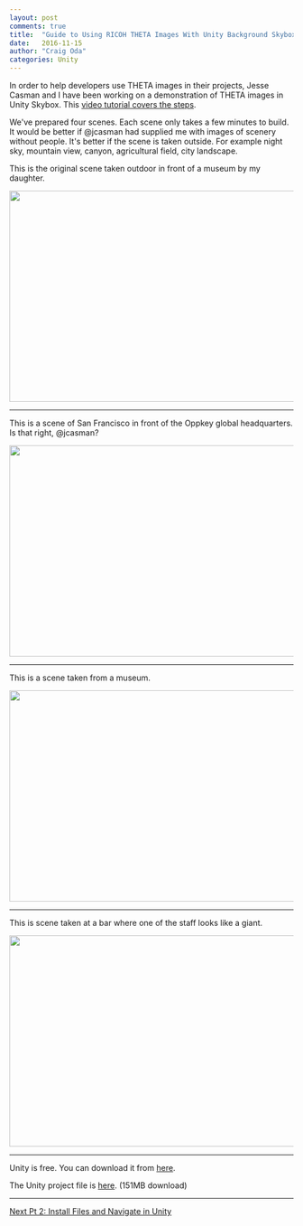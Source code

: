 ```yaml
---
layout: post
comments: true
title:  "Guide to Using RICOH THETA Images With Unity Background Skybox Pt 1/4"
date:   2016-11-15
author: "Craig Oda"
categories: Unity
---
```


In order to help developers use THETA images in their projects, Jesse Casman and I have been working on a demonstration of THETA images in Unity Skybox. This [video tutorial covers the steps](https://youtu.be/c-MoLjcYmi8).

We've prepared four scenes. Each scene only takes a few minutes to build. It would be better if @jcasman had supplied me with images of scenery without people. It's better if the scene is taken outside. For example night sky, mountain view, canyon, agricultural field, city landscape.

This is the original scene taken outdoor in front of a museum by my daughter.

<img src="http://lists.theta360.guide/uploads/default/original/2X/b/b4cbbdb49621f51d6b195a7f3ed5b7ac7ad6bc40.png" width="690" height="374">

---

This is a scene of San Francisco in front of the Oppkey global headquarters. Is that right, @jcasman?

<img src="http://lists.theta360.guide/uploads/default/original/2X/d/d1f8e59e3f03efc95b2c86fe103f808a498658f6.png" width="690" height="374">

---

This is a scene taken from a museum.

<img src="http://lists.theta360.guide/uploads/default/original/2X/c/c71b4454a565598b759ca0638fcd94455a4e5766.png" width="690" height="374">

---

This is scene taken at a bar where one of the staff looks like a giant.

<img src="http://lists.theta360.guide/uploads/default/original/2X/f/f5729a5fe734fabd2954ef0256bb09d3072d9e80.png" width="690" height="374">

---

Unity is free. You can download it from [here](https://unity3d.com/get-unity/download).

The Unity project file is [here](https://drive.google.com/file/d/0B3V9jzGQTmyBS3FjTHo3Q2V1Q28/view?usp=sharing). (151MB download)

---

[Next Pt 2: Install Files and Navigate in Unity](http://theta360.guide/blog/unity/2016/11/20/theta-unity-skybox-install-navigate.html)
